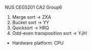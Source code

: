 NUS CEG5201 CA2 Group6

1. Merge sort -> ZXA
2. Bucket sort -> YY
3. Quicksort -> HRQ
4. Odd-even transposition sort -> YJH

- Hardware platform: CPU
